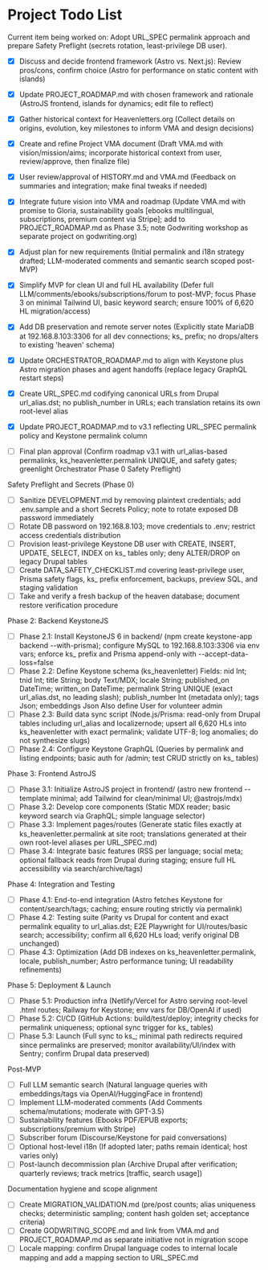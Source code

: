 # Project Todo List

Current item being worked on: Adopt URL_SPEC permalink approach and prepare Safety Preflight (secrets rotation, least-privilege DB user).

- [x] Discuss and decide frontend framework (Astro vs. Next.js): Review pros/cons, confirm choice (Astro for performance on static content with islands)
- [x] Update PROJECT_ROADMAP.md with chosen framework and rationale (AstroJS frontend, islands for dynamics; edit file to reflect)
- [x] Gather historical context for Heavenletters.org (Collect details on origins, evolution, key milestones to inform VMA and design decisions)
- [x] Create and refine Project VMA document (Draft VMA.md with vision/mission/aims; incorporate historical context from user, review/approve, then finalize file)
- [x] User review/approval of HISTORY.md and VMA.md (Feedback on summaries and integration; make final tweaks if needed)
- [x] Integrate future vision into VMA and roadmap (Update VMA.md with promise to Gloria, sustainability goals [ebooks multilingual, subscriptions, premium content via Stripe]; add to PROJECT_ROADMAP.md as Phase 3.5; note Godwriting workshop as separate project on godwriting.org)
- [x] Adjust plan for new requirements (Initial permalink and i18n strategy drafted; LLM-moderated comments and semantic search scoped post-MVP)
- [x] Simplify MVP for clean UI and full HL availability (Defer full LLM/comments/ebooks/subscriptions/forum to post-MVP; focus Phase 3 on minimal Tailwind UI, basic keyword search; ensure 100% of 6,620 HL migration/access)
- [x] Add DB preservation and remote server notes (Explicitly state MariaDB at 192.168.8.103:3306 for all dev connections; ks_ prefix; no drops/alters to existing 'heaven' schema)
- [x] Update ORCHESTRATOR_ROADMAP.md to align with Keystone plus Astro migration phases and agent handoffs (replace legacy GraphQL restart steps)
- [x] Create URL_SPEC.md codifying canonical URLs from Drupal url_alias.dst; no publish_number in URLs; each translation retains its own root-level alias
- [x] Update PROJECT_ROADMAP.md to v3.1 reflecting URL_SPEC permalink policy and Keystone permalink column

- [ ] Final plan approval (Confirm roadmap v3.1 with url_alias-based permalinks, ks_heavenletter.permalink UNIQUE, and safety gates; greenlight Orchestrator Phase 0 Safety Preflight)

Safety Preflight and Secrets (Phase 0)
- [ ] Sanitize DEVELOPMENT.md by removing plaintext credentials; add .env.sample and a short Secrets Policy; note to rotate exposed DB password immediately
- [ ] Rotate DB password on 192.168.8.103; move credentials to .env; restrict access credentials distribution
- [ ] Provision least-privilege Keystone DB user with CREATE, INSERT, UPDATE, SELECT, INDEX on ks_ tables only; deny ALTER/DROP on legacy Drupal tables
- [ ] Create DATA_SAFETY_CHECKLIST.md covering least-privilege user, Prisma safety flags, ks_ prefix enforcement, backups, preview SQL, and staging validation
- [ ] Take and verify a fresh backup of the heaven database; document restore verification procedure

Phase 2: Backend KeystoneJS
- [ ] Phase 2.1: Install KeystoneJS 6 in backend/ (npm create keystone-app backend --with-prisma); configure MySQL to 192.168.8.103:3306 via env vars; enforce ks_ prefix and Prisma append-only with --accept-data-loss=false
- [ ] Phase 2.2: Define Keystone schema (ks_heavenletter)
      Fields: nid Int; tnid Int; title String; body Text/MDX; locale String; published_on DateTime; written_on DateTime; permalink String UNIQUE (exact url_alias.dst, no leading slash); publish_number Int (metadata only); tags Json; embeddings Json
      Also define User for volunteer admin
- [ ] Phase 2.3: Build data sync script (Node.js/Prisma: read-only from Drupal tables including url_alias and localizernode; upsert all 6,620 HLs into ks_heavenletter with exact permalink; validate UTF-8; log anomalies; do not synthesize slugs)
- [ ] Phase 2.4: Configure Keystone GraphQL (Queries by permalink and listing endpoints; basic auth for /admin; test CRUD strictly on ks_ tables)

Phase 3: Frontend AstroJS
- [ ] Phase 3.1: Initialize AstroJS project in frontend/ (astro new frontend --template minimal; add Tailwind for clean/minimal UI; @astrojs/mdx)
- [ ] Phase 3.2: Develop core components (Static MDX reader; basic keyword search via GraphQL; simple language selector)
- [ ] Phase 3.3: Implement pages/routes (Generate static files exactly at ks_heavenletter.permalink at site root; translations generated at their own root-level aliases per URL_SPEC.md)
- [ ] Phase 3.4: Integrate basic features (RSS per language; social meta; optional fallback reads from Drupal during staging; ensure full HL accessibility via search/archive/tags)

Phase 4: Integration and Testing
- [ ] Phase 4.1: End-to-end integration (Astro fetches Keystone for content/search/tags; caching; ensure routing strictly via permalink)
- [ ] Phase 4.2: Testing suite (Parity vs Drupal for content and exact permalink equality to url_alias.dst; E2E Playwright for UI/routes/basic search; accessibility; confirm all 6,620 HLs load; verify original DB unchanged)
- [ ] Phase 4.3: Optimization (Add DB indexes on ks_heavenletter.permalink, locale, publish_number; Astro performance tuning; UI readability refinements)

Phase 5: Deployment & Launch
- [ ] Phase 5.1: Production infra (Netlify/Vercel for Astro serving root-level .html routes; Railway for Keystone; env vars for DB/OpenAI if used)
- [ ] Phase 5.2: CI/CD (GitHub Actions: build/test/deploy; integrity checks for permalink uniqueness; optional sync trigger for ks_ tables)
- [ ] Phase 5.3: Launch (Full sync to ks_; minimal path redirects required since permalinks are preserved; monitor availability/UI/index with Sentry; confirm Drupal data preserved)

Post-MVP
- [ ] Full LLM semantic search (Natural language queries with embeddings/tags via OpenAI/HuggingFace in frontend)
- [ ] Implement LLM-moderated comments (Add Comments schema/mutations; moderate with GPT-3.5)
- [ ] Sustainability features (Ebooks PDF/EPUB exports; subscriptions/premium with Stripe)
- [ ] Subscriber forum (Discourse/Keystone for paid conversations)
- [ ] Optional host-level i18n (If adopted later; paths remain identical; host varies only)
- [ ] Post-launch decommission plan (Archive Drupal after verification; quarterly reviews; track metrics [traffic, search usage])

Documentation hygiene and scope alignment
- [ ] Create MIGRATION_VALIDATION.md (pre/post counts; alias uniqueness checks; deterministic sampling; content hash golden set; acceptance criteria)
- [ ] Create GODWRITING_SCOPE.md and link from VMA.md and PROJECT_ROADMAP.md as separate initiative not in migration scope
- [ ] Locale mapping: confirm Drupal language codes to internal locale mapping and add a mapping section to URL_SPEC.md